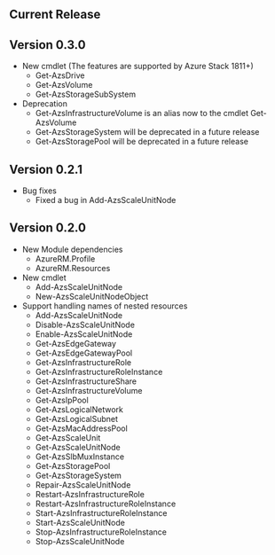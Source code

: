 ﻿<!--
    Please leave this section at the top of the change log.

    Changes for the current release should go under the section titled "Current Release", and should adhere to the following format:

    ## Current Release
    * Overview of change #1
        - Additional information about change #1
    * Overview of change #2
        - Additional information about change #2
        - Additional information about change #2
    * Overview of change #3
    * Overview of change #4
        - Additional information about change #4

    ## YYYY.MM.DD - Version X.Y.Z (Previous Release)
    * Overview of change #1
        - Additional information about change #1
-->
## Current Release

## Version 0.3.0
* New cmdlet (The features are supported by Azure Stack 1811+)
	* Get-AzsDrive
	* Get-AzsVolume
	* Get-AzsStorageSubSystem
* Deprecation
	* Get-AzsInfrastructureVolume is an alias now to the cmdlet Get-AzsVolume
    * Get-AzsStorageSystem will be deprecated in a future release
    * Get-AzsStoragePool will be deprecated in a future release

## Version 0.2.1
* Bug fixes
	* Fixed a bug in Add-AzsScaleUnitNode

## Version 0.2.0
* New Module dependencies
	* AzureRM.Profile
	* AzureRM.Resources
* New cmdlet
	* Add-AzsScaleUnitNode
	* New-AzsScaleUnitNodeObject
* Support handling names of nested resources
	* Add-AzsScaleUnitNode
	* Disable-AzsScaleUnitNode
	* Enable-AzsScaleUnitNode
	* Get-AzsEdgeGateway
	* Get-AzsEdgeGatewayPool
	* Get-AzsInfrastructureRole
	* Get-AzsInfrastructureRoleInstance
	* Get-AzsInfrastructureShare
	* Get-AzsInfrastructureVolume
	* Get-AzsIpPool
	* Get-AzsLogicalNetwork
	* Get-AzsLogicalSubnet
	* Get-AzsMacAddressPool
	* Get-AzsScaleUnit
	* Get-AzsScaleUnitNode
	* Get-AzsSlbMuxInstance
	* Get-AzsStoragePool
	* Get-AzsStorageSystem
	* Repair-AzsScaleUnitNode
	* Restart-AzsInfrastructureRole
	* Restart-AzsInfrastructureRoleInstance
	* Start-AzsInfrastructureRoleInstance
	* Start-AzsScaleUnitNode
	* Stop-AzsInfrastructureRoleInstance
	* Stop-AzsScaleUnitNode
